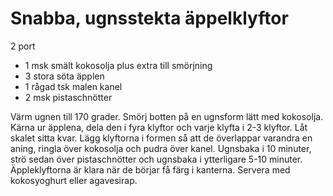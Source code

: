 # Snabba, ugnsstekta äppelklyftor

2 port

 - 1 msk smält kokosolja plus extra till smörjning
 - 3 stora söta äpplen
 - 1 rågad tsk malen kanel
 - 2 msk pistaschnötter

Värm ugnen till 170 grader. Smörj botten på en ugnsform lätt med kokosolja. Kärna ur äpplena, dela den i fyra klyftor och varje klyfta i 2-3 klyftor. Låt skalet sitta kvar. Lägg klyftorna i formen så att de överlappar varandra en aning, ringla över kokosolja och pudra över kanel. Ugnsbaka i 10 minuter, strö sedan över pistaschnötter och ugnsbaka i ytterligare 5-10 minuter. Äppleklyftorna är klara när de börjar få färg i kanterna. Servera med kokosyoghurt eller agavesirap.
